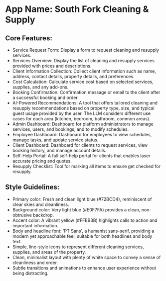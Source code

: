 # **App Name**: South Fork Cleaning & Supply

## Core Features:

- Service Request Form: Display a form to request cleaning and resupply services.
- Services Overview: Display the list of cleaning and resupply services provided with prices and descriptions.
- Client Information Collection: Collect client information such as name, address, contact details, property details, and preferences.
- Cost Calculation: Calculate service cost based on selected services, supplies, and any add-ons.
- Booking Confirmation: Confirmation message or email to the client after a successful booking and order.
- AI-Powered Recommendations: A tool that offers tailored cleaning and resupply recommendations based on property type, size, and typical guest usage provided by the user. The LLM considers different use cases for each area (kitchen, bedroom, bathroom, common areas).
- Admin Dashboard: Dashboard for platform administrators to manage services, users, and bookings, and to modify schedules.
- Employee Dashboard: Dashboard for employees to view schedules, manage tasks, and update service status.
- Client Dashboard: Dashboard for clients to request services, view booking history, and manage account details.
- Self-Help Portal: A full self-help portal for clients that enables laser accurate pricing and quotes.
- Resupply Checklist: Tool for marking all items to ensure get checked for resupply.

## Style Guidelines:

- Primary color: Fresh and clean light blue (#72BCD4), reminiscent of clear skies and cleanliness.
- Background color: Very light blue (#E0F7FA) provides a clean, non-obtrusive backdrop.
- Accent color: A vibrant yellow (#FFEB3B) highlights calls to action and important information.
- Body and headline font: 'PT Sans', a humanist sans-serif, providing a modern yet approachable feel, suitable for both headlines and body text.
- Simple, line-style icons to represent different cleaning services, supplies, and areas of the property.
- Clean, minimalist layout with plenty of white space to convey a sense of cleanliness and order.
- Subtle transitions and animations to enhance user experience without being distracting.